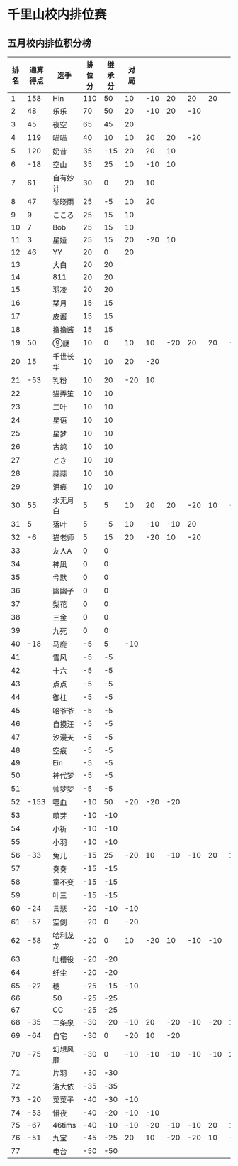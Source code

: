 # 千里山校内排位赛

## 五月校内排位积分榜

| 排名 | 通算得点   | 选手             | 排位分 | 继承分     | 对局  |    |    |    |    |    |    |    |    |    |    |
| ---- | ---------- | ---------------- | ------ | ---------- | -------- |-------- |-------- |-------- |-------- |-------- |-------- |-------- |-------- |-------- |-------- |
1|158|Hin|110|50|10|-10|20|20|20||||||||||||||||||||||||||||||||
2|48|乐乐|70|50|20|-10|20|-10|||||||||||||||||||||||||||||||||
3|45|夜空|65|45|20||||||||||||||||||||||||||||||||||||
4|119|喵喵|40|10|10|20|20|-20|||||||||||||||||||||||||||||||||
5|120|奶昔|35|-15|20|20|10||||||||||||||||||||||||||||||||||
6|-18|空山|35|25|10|-10|10||||||||||||||||||||||||||||||||||
7|61|自有妙计|30|0|20|10|||||||||||||||||||||||||||||||||||
8|47|黎晓雨|25|-5|10|20|||||||||||||||||||||||||||||||||||
9|9|こころ|25|15|10||||||||||||||||||||||||||||||||||||
10|7|Bob|25|15|10||||||||||||||||||||||||||||||||||||
11|3|星娅|25|15|20|-20|10||||||||||||||||||||||||||||||||||
12|46|YY|20|0|20||||||||||||||||||||||||||||||||||||
13||大白|20|20|||||||||||||||||||||||||||||||||||||
14||811|20|20|||||||||||||||||||||||||||||||||||||
15||羽凌|20|20|||||||||||||||||||||||||||||||||||||
16||栞月|15|15|||||||||||||||||||||||||||||||||||||
17||皮酱|15|15|||||||||||||||||||||||||||||||||||||
18||撸撸酱|15|15|||||||||||||||||||||||||||||||||||||
19|50|⑨醚|10|0|10|10|-20|20|20|-20|-10||||||||||||||||||||||||||||||
20|15|千世长华|10|10|20|-20|||||||||||||||||||||||||||||||||||
21|-53|乳粉|10|20|-20|10|||||||||||||||||||||||||||||||||||
22||猫弄笙|10|10|||||||||||||||||||||||||||||||||||||
23||二叶|10|10|||||||||||||||||||||||||||||||||||||
24||星语|10|10|||||||||||||||||||||||||||||||||||||
25||星梦|10|10|||||||||||||||||||||||||||||||||||||
26||古鸽|10|10|||||||||||||||||||||||||||||||||||||
27||とき|10|10|||||||||||||||||||||||||||||||||||||
28||蒜蒜|10|10|||||||||||||||||||||||||||||||||||||
29||泪痕|10|10|||||||||||||||||||||||||||||||||||||
30|55|水无月白|5|5|10|20|20|-20|10|-20|-20||||||||||||||||||||||||||||||
31|5|落叶|5|-5|10|-10|-10|20|||||||||||||||||||||||||||||||||
32|-6|猫老师|5|15|20|-20|10|-20|||||||||||||||||||||||||||||||||
33||友人A|0|0|||||||||||||||||||||||||||||||||||||
34||神凪|0|0|||||||||||||||||||||||||||||||||||||
35||兮默|0|0|||||||||||||||||||||||||||||||||||||
36||幽幽子|0|0|||||||||||||||||||||||||||||||||||||
37||梨花|0|0|||||||||||||||||||||||||||||||||||||
38||三金|0|0|||||||||||||||||||||||||||||||||||||
39||九死|0|0|||||||||||||||||||||||||||||||||||||
40|-18|马鹿|-5|5|-10||||||||||||||||||||||||||||||||||||
41||雪风|-5|-5|||||||||||||||||||||||||||||||||||||
42||十六|-5|-5|||||||||||||||||||||||||||||||||||||
43||点点|-5|-5|||||||||||||||||||||||||||||||||||||
44||御柱|-5|-5|||||||||||||||||||||||||||||||||||||
45||哈爷爷|-5|-5|||||||||||||||||||||||||||||||||||||
46||自摸汪|-5|-5|||||||||||||||||||||||||||||||||||||
47||汐漫天|-5|-5|||||||||||||||||||||||||||||||||||||
48||空痕|-5|-5|||||||||||||||||||||||||||||||||||||
49||Ein|-5|-5|||||||||||||||||||||||||||||||||||||
50||神代梦|-5|-5|||||||||||||||||||||||||||||||||||||
51||帅梦梦|-5|-5|||||||||||||||||||||||||||||||||||||
52|-153|噬血|-10|50|-20|-20|-20||||||||||||||||||||||||||||||||||
53||萌芽|-10|-10|||||||||||||||||||||||||||||||||||||
54||小祈|-10|-10|||||||||||||||||||||||||||||||||||||
55||小羽|-10|-10|||||||||||||||||||||||||||||||||||||
56|-33|兔儿|-15|25|-20|10|-10|-10|20|10|-20|-20|||||||||||||||||||||||||||||
57||奏奏|-15|-15|||||||||||||||||||||||||||||||||||||
58||童不变|-15|-15|||||||||||||||||||||||||||||||||||||
59||叶三|-15|-15|||||||||||||||||||||||||||||||||||||
60|-24|言瑟|-20|-10|-10||||||||||||||||||||||||||||||||||||
61|-57|空剑|-20|0|-20||||||||||||||||||||||||||||||||||||
62|-58|哈利龙龙|-20|0|10|-20|10|-10|-10||||||||||||||||||||||||||||||||
63||吐槽役|-20|-20|||||||||||||||||||||||||||||||||||||
64||纤尘|-20|-20|||||||||||||||||||||||||||||||||||||
65|-22|穗|-25|-15|-10||||||||||||||||||||||||||||||||||||
66||50|-25|-25|||||||||||||||||||||||||||||||||||||
67||CC|-25|-25|||||||||||||||||||||||||||||||||||||
68|-35|二条泉|-30|-20|-10|20|-20|-10|-20|10|20|-10|10|20|-20||||||||||||||||||||||||||
69|-64|自宅|-30|0|-20|10|-20||||||||||||||||||||||||||||||||||
70|-75|幻想风靡|-30|0|-10|-10|-10|-10|-10|20|||||||||||||||||||||||||||||||
71||片羽|-30|-30|||||||||||||||||||||||||||||||||||||
72||洛大依|-35|-35|||||||||||||||||||||||||||||||||||||
73|-20|菜菜子|-40|-30|-10||||||||||||||||||||||||||||||||||||
74|-53|惜夜|-40|-20|-10|-10|||||||||||||||||||||||||||||||||||
75|-67|46tims|-40|-10|-10|-20|-10|-10|20|10|-10||||||||||||||||||||||||||||||
76|-51|九宝|-45|-25|20|10|-20|-20|10|-20|||||||||||||||||||||||||||||||
77||电台|-50|-50|||||||||||||||||||||||||||||||||||||
